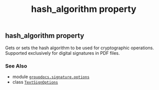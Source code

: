 ﻿---
title: hash_algorithm property
second_title: GroupDocs.Signature for Python via .NET API References
description: 
type: docs
url: /python-net/groupdocs.signature.options/textsignoptions/hash_algorithm/
is_root: false
weight: 130
---

## hash_algorithm property


Gets or sets the hash algorithm to be used for cryptographic operations.
Supported exclusively for digital signatures in PDF files.

### See Also
* module [`groupdocs.signature.options`](../../)
* class [`TextSignOptions`](/signature/python-net/groupdocs.signature.options/textsignoptions)
